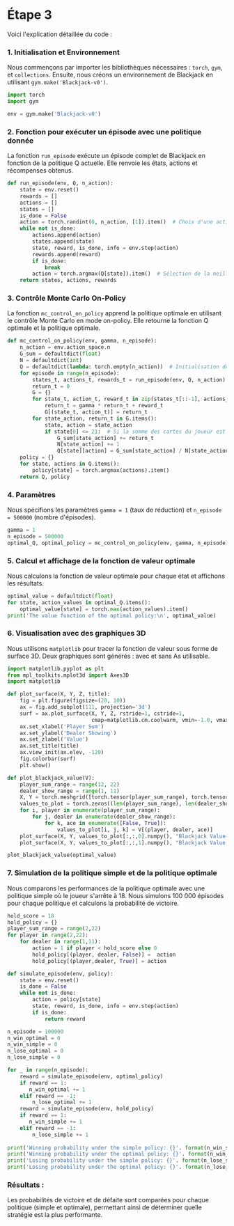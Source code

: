 # Étape 3

Voici l'explication détaillée du code :

### 1. Initialisation et Environnement

Nous commençons par importer les bibliothèques nécessaires : `torch`, `gym`, et `collections`. Ensuite, nous créons un environnement de Blackjack en utilisant `gym.make('Blackjack-v0')`.

```python
import torch
import gym

env = gym.make('Blackjack-v0')
```

### 2. Fonction pour exécuter un épisode avec une politique donnée

La fonction `run_episode` exécute un épisode complet de Blackjack en fonction de la politique Q actuelle. Elle renvoie les états, actions et récompenses obtenus.

```python
def run_episode(env, Q, n_action):
    state = env.reset()
    rewards = []
    actions = []
    states = []
    is_done = False
    action = torch.randint(0, n_action, [1]).item()  # Choix d'une action aléatoire
    while not is_done:
        actions.append(action)
        states.append(state)
        state, reward, is_done, info = env.step(action)
        rewards.append(reward)
        if is_done:
            break
        action = torch.argmax(Q[state]).item()  # Sélection de la meilleure action
    return states, actions, rewards
```

### 3. Contrôle Monte Carlo On-Policy

La fonction `mc_control_on_policy` apprend la politique optimale en utilisant le contrôle Monte Carlo en mode on-policy. Elle retourne la fonction Q optimale et la politique optimale.

```python
def mc_control_on_policy(env, gamma, n_episode):
    n_action = env.action_space.n
    G_sum = defaultdict(float)
    N = defaultdict(int)
    Q = defaultdict(lambda: torch.empty(n_action))  # Initialisation des actions Q
    for episode in range(n_episode):
        states_t, actions_t, rewards_t = run_episode(env, Q, n_action)
        return_t = 0
        G = {}
        for state_t, action_t, reward_t in zip(states_t[::-1], actions_t[::-1], rewards_t[::-1]):
            return_t = gamma * return_t + reward_t
            G[(state_t, action_t)] = return_t
        for state_action, return_t in G.items():
            state, action = state_action
            if state[0] <= 21:  # Si la somme des cartes du joueur est inférieure ou égale à 21
                G_sum[state_action] += return_t
                N[state_action] += 1
                Q[state][action] = G_sum[state_action] / N[state_action]
    policy = {}
    for state, actions in Q.items():
        policy[state] = torch.argmax(actions).item()
    return Q, policy
```

### 4. Paramètres

Nous spécifions les paramètres `gamma = 1` (taux de réduction) et `n_episode = 500000` (nombre d'épisodes).

```python
gamma = 1
n_episode = 500000
optimal_Q, optimal_policy = mc_control_on_policy(env, gamma, n_episode)
```

### 5. Calcul et affichage de la fonction de valeur optimale

Nous calculons la fonction de valeur optimale pour chaque état et affichons les résultats.

```python
optimal_value = defaultdict(float)
for state, action_values in optimal_Q.items():
    optimal_value[state] = torch.max(action_values).item()
print('The value function of the optimal policy:\n', optimal_value)
```

### 6. Visualisation avec des graphiques 3D

Nous utilisons `matplotlib` pour tracer la fonction de valeur sous forme de surface 3D. Deux graphiques sont générés : avec et sans As utilisable.

```python
import matplotlib.pyplot as plt
from mpl_toolkits.mplot3d import Axes3D
import matplotlib

def plot_surface(X, Y, Z, title):
    fig = plt.figure(figsize=(20, 10))
    ax = fig.add_subplot(111, projection='3d')
    surf = ax.plot_surface(X, Y, Z, rstride=1, cstride=1,
                           cmap=matplotlib.cm.coolwarm, vmin=-1.0, vmax=1.0)
    ax.set_xlabel('Player Sum')
    ax.set_ylabel('Dealer Showing')
    ax.set_zlabel('Value')
    ax.set_title(title)
    ax.view_init(ax.elev, -120)
    fig.colorbar(surf)
    plt.show()

def plot_blackjack_value(V):
    player_sum_range = range(12, 22)
    dealer_show_range = range(1, 11)
    X, Y = torch.meshgrid([torch.tensor(player_sum_range), torch.tensor(dealer_show_range)])
    values_to_plot = torch.zeros((len(player_sum_range), len(dealer_show_range), 2))
    for i, player in enumerate(player_sum_range):
        for j, dealer in enumerate(dealer_show_range):
            for k, ace in enumerate([False, True]):
                values_to_plot[i, j, k] = V[(player, dealer, ace)]
    plot_surface(X, Y, values_to_plot[:,:,0].numpy(), "Blackjack Value Function Without Usable Ace")
    plot_surface(X, Y, values_to_plot[:,:,1].numpy(), "Blackjack Value Function With Usable Ace")

plot_blackjack_value(optimal_value)
```

### 7. Simulation de la politique simple et de la politique optimale

Nous comparons les performances de la politique optimale avec une politique simple où le joueur s'arrête à 18. Nous simulons 100 000 épisodes pour chaque politique et calculons la probabilité de victoire.

```python
hold_score = 18
hold_policy = {}
player_sum_range = range(2,22)
for player in range(2,22):
    for dealer in range(1,11):
        action = 1 if player < hold_score else 0
        hold_policy[(player, dealer, False)] =  action
        hold_policy[(player,dealer, True)] = action

def simulate_episode(env, policy):
    state = env.reset()
    is_done = False
    while not is_done:
        action = policy[state]
        state, reward, is_done, info = env.step(action)
        if is_done:
            return reward

n_episode = 100000
n_win_optimal = 0
n_win_simple = 0
n_lose_optimal = 0
n_lose_simple = 0

for _ in range(n_episode):
    reward = simulate_episode(env, optimal_policy)
    if reward == 1:
       n_win_optimal += 1
    elif reward == -1:
        n_lose_optimal += 1
    reward = simulate_episode(env, hold_policy)
    if reward == 1:
       n_win_simple += 1
    elif reward == -1:
        n_lose_simple += 1
    
print('Winning probability under the simple policy: {}'. format(n_win_simple/n_episode))
print('Winning probability under the optimal policy: {}'. format(n_win_optimal/n_episode))
print('Losing probability under the simple policy: {}'. format(n_lose_simple/n_episode))
print('Losing probability under the optimal policy: {}'. format(n_lose_optimal/n_episode))
```

### Résultats :
Les probabilités de victoire et de défaite sont comparées pour chaque politique (simple et optimale), permettant ainsi de déterminer quelle stratégie est la plus performante.
